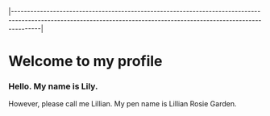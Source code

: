|---------------------------------------------------------------------------------------------------------------------------------------------------------------------|


# Welcome to my profile

### Hello. My name is Lily. 
 However, please call me Lillian. 
 My pen name is Lillian Rosie Garden.                                                                                                                                                                              


